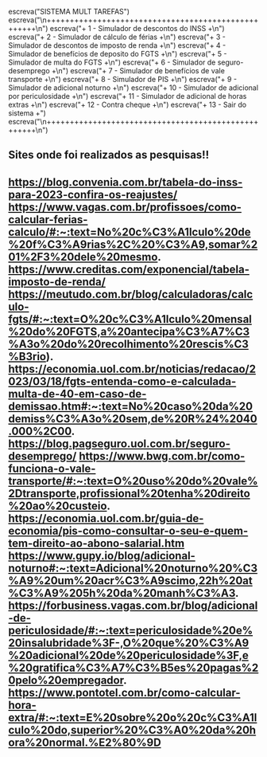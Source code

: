  escreva("SISTEMA MULT TAREFAS")
		escreva("\n++++++++++++++++++++++++++++++++++++++++++++++++++++\n")
		escreva("+  1 - Simulador de descontos do INSS              +\n")
		escreva("+  2 - Simulador de cálculo de férias              +\n")
		escreva("+  3 - Simulador de descontos de imposto de renda  +\n")
		escreva("+  4 - Simulador de benefícios de deposito do FGTS +\n")
		escreva("+  5 - Simulador de multa do FGTS                  +\n")
		escreva("+  6 - Simulador de seguro-desemprego		   +\n")
		escreva("+  7 - Simulador de benefícios de vale transporte  +\n")
		escreva("+  8 - Simulador de PIS				   +\n")
		escreva("+  9 - Simulador de adicional noturno		   +\n")
		escreva("+  10 - Simulador de adicional por periculosidade  +\n")
		escreva("+  11 - Simulador de adicional de horas extras     +\n")
		escreva("+  12 - Contra cheque				   +\n")
		escreva("+  13 - Sair do sistema				   +")
		escreva("\n++++++++++++++++++++++++++++++++++++++++++++++++++++\n")



































Sites onde foi realizados as pesquisas!!
----------------------------------------------------------------------------------------------------------------------------------------------------------------------------------------------------------------------------------
https://blog.convenia.com.br/tabela-do-inss-para-2023-confira-os-reajustes/
https://www.vagas.com.br/profissoes/como-calcular-ferias-calculo/#:~:text=No%20c%C3%A1lculo%20de%20f%C3%A9rias%2C%20%C3%A9,somar%201%2F3%20dele%20mesmo.
https://www.creditas.com/exponencial/tabela-imposto-de-renda/
https://meutudo.com.br/blog/calculadoras/calculo-fgts/#:~:text=O%20c%C3%A1lculo%20mensal%20do%20FGTS,a%20antecipa%C3%A7%C3%A3o%20do%20recolhimento%20rescis%C3%B3rio).
https://economia.uol.com.br/noticias/redacao/2023/03/18/fgts-entenda-como-e-calculada-multa-de-40-em-caso-de-demissao.htm#:~:text=No%20caso%20da%20demiss%C3%A3o%20sem,de%20R%24%2040.000%2C00.
https://blog.pagseguro.uol.com.br/seguro-desemprego/
https://www.bwg.com.br/como-funciona-o-vale-transporte/#:~:text=O%20uso%20do%20vale%2Dtransporte,profissional%20tenha%20direito%20ao%20custeio.
https://economia.uol.com.br/guia-de-economia/pis-como-consultar-o-seu-e-quem-tem-direito-ao-abono-salarial.htm
https://www.gupy.io/blog/adicional-noturno#:~:text=Adicional%20noturno%20%C3%A9%20um%20acr%C3%A9scimo,22h%20at%C3%A9%205h%20da%20manh%C3%A3.
https://forbusiness.vagas.com.br/blog/adicional-de-periculosidade/#:~:text=periculosidade%20e%20insalubridade%3F-,O%20que%20%C3%A9%20adicional%20de%20periculosidade%3F,e%20gratifica%C3%A7%C3%B5es%20pagas%20pelo%20empregador.
https://www.pontotel.com.br/como-calcular-hora-extra/#:~:text=E%20sobre%20o%20c%C3%A1lculo%20do,superior%20%C3%A0%20da%20hora%20normal.%E2%80%9D                                                                                
---------------------------------------------------------------------------------------------------------------------------------------------------------------------------------------------------------------------------------
